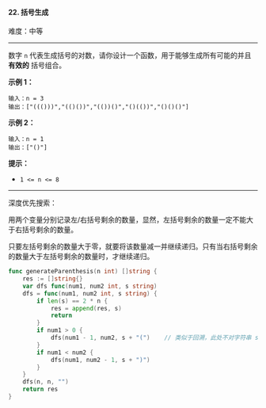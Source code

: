 #### 22. 括号生成

难度：中等

---

数字 `n` 代表生成括号的对数，请你设计一个函数，用于能够生成所有可能的并且  **有效的**  括号组合。

 **示例 1：** 

```
输入：n = 3
输出：["((()))","(()())","(())()","()(())","()()()"]
```

 **示例 2：** 

```
输入：n = 1
输出：["()"]
```

 **提示：** 

*   `1 <= n <= 8`

---

深度优先搜索：

用两个变量分别记录左/右括号剩余的数量，显然，左括号剩余的数量一定不能大于右括号剩余的数量。

只要左括号剩余的数量大于零，就要将该数量减一并继续递归。只有当右括号剩余的数量大于左括号剩余的数量时，才继续递归。

```Go
func generateParenthesis(n int) []string {
    res := []string{}
    var dfs func(num1, num2 int, s string)
    dfs = func(num1, num2 int, s string) {
        if len(s) == 2 * n {
            res = append(res, s)
            return
        }
        if num1 > 0 {
            dfs(num1 - 1, num2, s + "(")	// 类似于回溯，此处不对字符串 s 本身做修改，所以不需要新增字符串再删除字符串的操作
        }
        if num1 < num2 {
            dfs(num1, num2 - 1, s + ")")
        }
    }
    dfs(n, n, "")
    return res
}


```